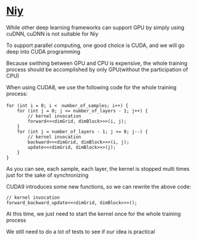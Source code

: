 [Niy](https://github.com/microic/niy)
====
While other deep learning frameworks can support GPU by simply using cuDNN, cuDNN is not suitable for Niy

To support parallel computing, one good choice is CUDA, and we will go deep into CUDA programming


Because swithing between GPU and CPU is expensive, the whole training process should be accomplished by only GPU(without the participation of CPU)


When using CUDA8, we use the following code for the whole training process:
>
	for (int i = 0; i <　number_of_samples; i++) {
		for (int j = 0; j <= number_of_layers - 1; j++) {
			// kernel invocation
			forward<<<dimGrid, dimBlock>>>(i, j);
		}
		for (int j = number_of_layers - 1; j >= 0; j--) {
			// kernel invocation
			backward<<<dimGrid, dimBlock>>>(i, j);
			update<<<dimGrid, dimBlock>>>(j);
		}
	}

As you can see, each sample, each layer, the kernel is stopped multi times just for the sake of synchronizing


CUDA9 introduces some new functions, so we can rewrite the above code:
>
	// kernel invocation
	forward_backward_update<<<dimGrid, dimBlock>>>();

At this time, we just need to start the kernel once for the whole training process


We still need to do a lot of tests to see if our idea is practical